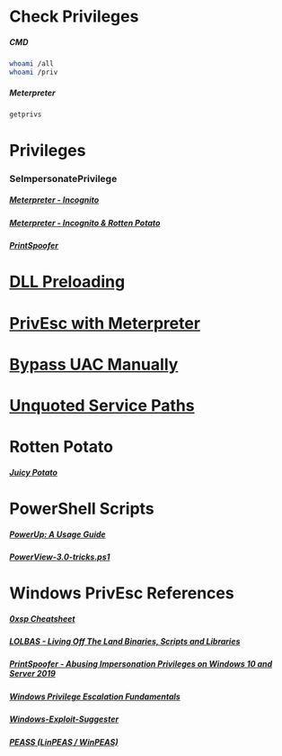 # Check Privileges
##### CMD
```bash
whoami /all
whoami /priv
```
##### Meterpreter
```bash
getprivs
```

# Privileges
### SeImpersonatePrivilege
##### [Meterpreter - Incognito](../../../../Tools/Metasploit/README.md#Escalate-with-Incognito)
##### [Meterpreter - Incognito & Rotten Potato](https://book.hacktricks.xyz/windows-hardening/windows-local-privilege-escalation/rottenpotato)
##### [PrintSpoofer](https://www.hackingarticles.in/windows-privilege-escalation-seimpersonateprivilege/)

# [DLL Preloading](../../../DLL_Preloading/README.md)
# [PrivEsc with Meterpreter](../../../../Tools/Metasploit/README.md#Windows-PrivEsc)
# [Bypass UAC Manually](../../../../Tools/Security/UAC/README.md)
# [Unquoted Service Paths](../../../UnquotedServicePaths/README.md)

# Rotten Potato
##### [Juicy Potato](https://github.com/ohpe/juicy-potato/)

# PowerShell Scripts
##### [PowerUp: A Usage Guide](https://blog.harmj0y.net/powershell/powerup-a-usage-guide/)
##### [PowerView-3.0-tricks.ps1](https://gist.github.com/HarmJ0y/184f9822b195c52dd50c379ed3117993)

# Windows PrivEsc References
##### [0xsp Cheatsheet](https://0xsp.com/offensive/privilege-escalation-cheatsheet/)
##### [LOLBAS - Living Off The Land Binaries, Scripts and Libraries](https://lolbas-project.github.io/)
##### [PrintSpoofer - Abusing Impersonation Privileges on Windows 10 and Server 2019](https://itm4n.github.io/printspoofer-abusing-impersonate-privileges/)
##### [Windows Privilege Escalation Fundamentals](https://fuzzysecurity.com/tutorials/16.html)
##### [Windows-Exploit-Suggester](https://github.com/AonCyberLabs/Windows-Exploit-Suggester)
##### [PEASS (LinPEAS / WinPEAS)](https://github.com/carlospolop/PEASS-ng)